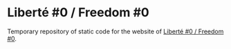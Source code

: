 # Liberté #0 / Freedom #0
Temporary repository of static code for the website of [Liberté #0 / Freedom #0](http://liberte0.org/).
